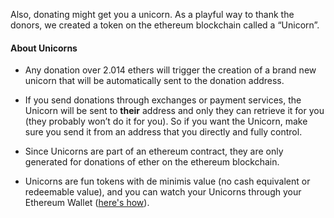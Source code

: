 Also, donating might get you a unicorn. As a playful way to thank the donors, we created a token on the ethereum blockchain called a “Unicorn”.

#### About Unicorns

+ Any donation over 2.014 ethers will trigger the creation of a brand new unicorn that will be automatically sent to the donation address.

+ If you send donations through exchanges or payment services, the Unicorn will be sent to **their** address and only they can retrieve it for you (they probably won’t do it for you).  So if you want the Unicorn, make sure you send it from an address that you directly and fully control.

+ Since Unicorns are part of an ethereum contract, they are only generated for donations of ether on the ethereum blockchain.  

+ Unicorns are fun tokens with de minimis value (no cash equivalent or redeemable value), and you can watch your Unicorns through your Ethereum Wallet ([here's how](#watch)).
